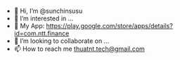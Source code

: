 - 👋 Hi, I’m @sunchinsusu
- 👀 I’m interested in ...
- 🌱 My App: https://play.google.com/store/apps/details?id=com.ntt.finance
- 💞️ I’m looking to collaborate on ...
- 📫 How to reach me thuatnt.tech@gmail.com

<!---
sunchinsusu/sunchinsusu is a ✨ special ✨ repository because its `README.md` (this file) appears on your GitHub profile.
You can click the Preview link to take a look at your changes.
--->
